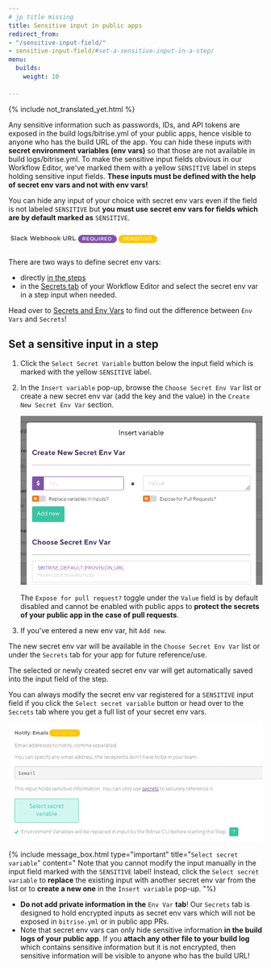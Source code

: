 ```yaml
---
# jp title missing
title: Sensitive input in public apps
redirect_from:
- "/sensitive-input-field/"
- sensitive-input-field/#set-a-sensitive-input-in-a-step/
menu:
  builds:
    weight: 10

---
```


{% include not_translated_yet.html %}

Any sensitive information such as passwords, IDs, and API tokens are exposed in the build logs/bitrise.yml of your public apps, hence visible to anyone who has the build URL of the app. You can hide these inputs with **secret environment variables (env vars)** so that those are not available in build logs/bitrise.yml.
To make the sensitive input fields obvious in our Workflow Editor, we've marked them with a yellow `SENSITIVE` label in steps holding sensitive input fields. **These inputs must be defined with the help of secret env vars and not with env vars!**

You can hide any input of your choice with secret env vars even if the field is not labeled `SENSITIVE` but **you must use secret env vars for fields which are by default marked as** `SENSITIVE`.

![Screenshot](/img/builds/sensitive-label.png)

There are two ways to define secret env vars:

* directly [in the steps](/sensitive-input-field/#set-a-sensitive-input-in-a-step/)
* in the [Secrets tab](/builds/env-vars-secret-env-vars#about-secrets) of your Workflow Editor and select the secret env var in a step input when needed.

Head over to [Secrets and Env Vars](/builds/env-vars-secret-env-vars/) to find out the difference between `Env Vars` and `Secrets`!

## Set a sensitive input in a step

1. Click the `Select Secret Variable` button below the input field which is marked with the yellow `SENSITIVE` label.
2. In the `Insert variable` pop-up, browse the `Choose Secret Env Var` list or create a new secret env var (add the key and the value) in the `Create New Secret Env Var` section.

   ![](/img/insert-variable.png)

   The `Expose for pull request?` toggle under the `Value` field is by default disabled and cannot be enabled with public apps to **protect the secrets of your public app in the case of pull requests**.
3. If you've entered a new env var, hit `Add new`.

The new secret env var will be available in the `Choose Secret Env Var` list or under the `Secrets` tab for your app for future reference/use.

The selected or newly created secret env var will get automatically saved into the input field of the step.

You can always modify the secret env var registered for a `SENSITIVE` input field if you click the `Select secret variable` button or head over to the `Secrets` tab where you get a full list of your secret env vars.

![](/img/secrets-email.png)

{% include message_box.html type="important" title="`Select secret variable`" content=" Note that you cannot modify the input manually in the input field marked with the `SENSITIVE` label! Instead, click the `Select secret variable` to **replace** the existing input with another secret env var from the list or to **create a new one** in the `Insert variable` pop-up. "%}

* **Do not add private information in the** `Env Var` **tab**! Our `Secrets` tab is designed to hold encrypted inputs as secret env vars which will not be exposed in `bitrise.yml` or in public app PRs.
* Note that secret env vars can only hide sensitive information **in the build logs of your public app**. If you **attach any other file to your build log** which contains sensitive information but it is not encrypted, then sensitive information will be visible to anyone who has the build URL!
